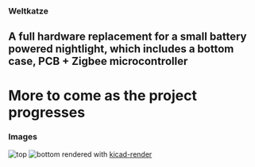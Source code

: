 ### Weltkatze 
## A full hardware replacement for a small battery powered nightlight, which includes a bottom case, PCB + Zigbee microcontroller




# More to come as the project progresses 
### Images
![top](https://korewakiyo.github.io/weltkatze/top.png)
![bottom](https://korewakiyo.github.io/weltkatze/bottom.png)
rendered with [kicad-render](https://github.com/linalinn/kicad-render)
